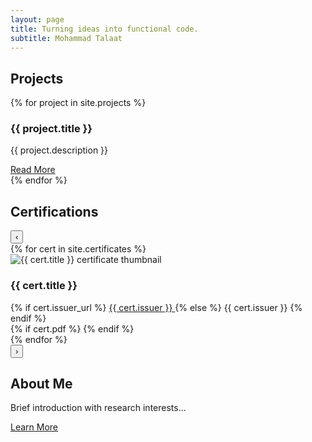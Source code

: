 ```yaml
---
layout: page
title: Turning ideas into functional code.
subtitle: Mohammad Talaat
---
```


<div class="particles-js"></div> <!-- Particles.js background -->

<section class="projects">
  <h2>Projects</h2>
  <div class="projects-grid">
    {% for project in site.projects %}
      <div class="project-card">
        <h3>{{ project.title }}</h3>
        <p>{{ project.description }}</p>
        <a href="{{ project.url }}">Read More</a>
      </div>
    {% endfor %}
  </div>
</section>

<section class="certificates-section">
  <h2 class="section-title">Certifications</h2>
  <div class="certificates-slider">
    <button class="slider-nav prev" aria-label="Previous certificates">‹</button>
    <div class="certificates-container">
      {% for cert in site.certificates %}
        <div class="certificate-card">
          <div class="certificate-content">
            <img src="{{ cert.thumbnail }}" alt="{{ cert.title }} certificate thumbnail" class="certificate-thumbnail">
            <div class="certificate-info">
              <h3>{{ cert.title }}</h3>
              <div class="certificate-meta">
                {% if cert.issuer_url %}
                  <a href="{{ cert.issuer_url }}" class="issuer-link" target="_blank" rel="noopener noreferrer">
                    {{ cert.issuer }}
                  </a>
                {% else %}
                  <span class="issuer-name">{{ cert.issuer }}</span>
                {% endif %}
              </div>
            </div>
          </div>
          <div class="certificate-actions">
            {% if cert.pdf %}
              <a href="{{ cert.pdf }}" class="pdf-download" download aria-label="Download PDF">
                <i class="fas fa-file-pdf"></i>
              </a>
            {% endif %}
            <a href="{{ cert.url }}" class="certificate-link" aria-label="View certificate details">
              <i class="fas fa-external-link-alt"></i>
            </a>
          </div>
        </div>
      {% endfor %}
    </div>
    <button class="slider-nav next" aria-label="Next certificates">›</button>
  </div>
</section>

## About Me
Brief introduction with research interests...

[Learn More](/about)
